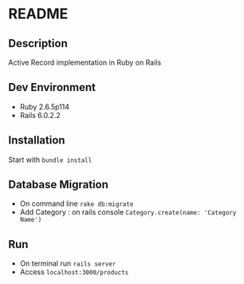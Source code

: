 # README

## Description

Active Record implementation in Ruby on Rails

## Dev Environment

* Ruby 2.6.5p114
* Rails 6.0.2.2

## Installation

Start with `bundle install`

## Database Migration

* On command line `rake db:migrate`
* Add Category : on rails console `Category.create(name: 'Category Name')`

## Run

* On terminal run `rails server`
* Access `localhost:3000/products`